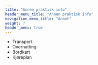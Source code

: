 ```yaml
---
title: "Annen praktisk info"
header_menu_title: "Annen praktisk info"
navigation_menu_title: "Annet"
weight: 7
header_menu: true
---
```


* Transport
* Overnatting
* Bordkart
* Kjøreplan